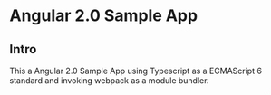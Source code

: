# Angular 2.0 Sample App

## Intro
This a
Angular 2.0 Sample App using Typescript as a ECMAScript 6 standard and invoking webpack as a module bundler.
